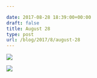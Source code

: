 ```yaml
---

date: 2017-08-28 18:39:00+00:00
draft: false
title: August 28
type: post
url: /blog/2017/8/august-28
---
```




  
   ![](/images/2017-08-28-20178august-28/IMG_2162.jpg)

  

  
   ![](/images/2017-08-28-20178august-28/IMG_2175.jpg)

  


